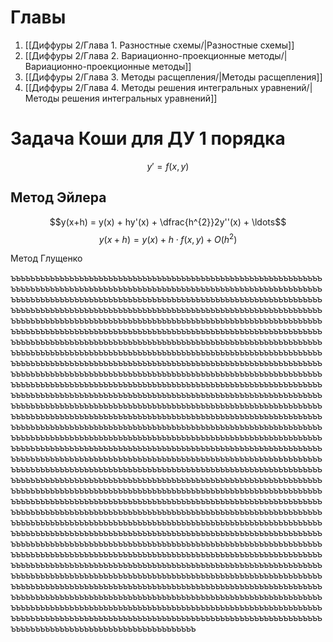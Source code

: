 # Главы
1. [[Диффуры 2/Глава 1. Разностные схемы/|Разностные схемы]]
2. [[Диффуры 2/Глава 2. Вариационно-проекционные методы/|Вариационно-проекционные методы]]
3. [[Диффуры 2/Глава 3. Методы расщепления/|Методы расщепления]]
4. [[Диффуры 2/Глава 4. Методы решения интегральных уравнений/|Методы решения интегральных уравнений]]

# Задача Коши для ДУ 1 порядка

$$y'=f(x, y)$$
## Метод Эйлера
$$y(x+h) = y(x) + hy'(x) + \dfrac{h^{2}}2y''(x) + \ldots$$
$$y(x+h)=y(x)+h\cdot f(x, y)+O(h^2)$$

Метод Глущенко



ъъъъъъъъъъъъъъъъъъъъъъъъъъъъъъъъъъъъъъъъъъъъъъъъъъъъъъъъъъъъъъъъъъъъъъъъъъъъъъъъъъъъъъъъъъъъъъъъъъъъъъъъъъъъъъъъъъъъъъъъъъъъъъъъъъъъъъъъъъъъъъъъъъъъъъъъъъъъъъъъъъъъъъъъъъъъъъъъъъъъъъъъъъъъъъъъъъъъъъъъъъъъъъъъъъъъъъъъъъъъъъъъъъъъъъъъъъъъъъъъъъъъъъъъъъъъъъъъъъъъъъъъъъъъъъъъъъъъъъъъъъъъъъъъъъъъъъъъъъъъъъъъъъъъъъъъъъъъъъъъъъъъъъъъъъъъъъъъъъъъъъъъъъъъъъъъъъъъъъъъъъъъъъъъъъъъъъъъъъъъъъъъъъъъъъъъъъъъъъъъъъъъъъъъъъъъъъъъъъъъъъъъъъъъъъъъъъъъъъъъъъъъъъъъъъъъъъъъъъъъъъъъъъъъъъъъъъъъъъъъъъъъъъъъъъъъъъъъъъъъъъъъъъъъъъъъъъъъъъъъъъъъъъъъъъъъъъъъъъъъъъъъъъъъъъъъъъъъъъъъъъъъъъъъъъъъъъъъъъъъъъъъъъъъъъъъъъъъъъъъъъъъъъъъъъъъъъъъъъъъъъъъъъъъъъъъъъъъъъъъъъъъъъъъъъъъъъъъъъъъъъъъъъъъъъъъъъъъъъъъъъъъъъъъъъъъъъъъъъъъъъъъъъъъъъъъъъъъъъъъъъъъъъъъъъъъъъъъъъъъъъъъъъъъъъъъъъъъъъъъъъъъъъъъъъъъъъъъъъъъъъъъъъъъъъъъъъъъъъъъъъъъъъъъъъъъъъъъъъъъъъъъъъъъъъъъъъъъъъъъъъъъъъъъъъъъъъъъъъъъъъъъъъъъъъъъъъъъъъъъъъъъъъъъъъъъъъъъъъъъъъъъъъъъъъъъъъъъъъъъъъъъъъъъъъъъъъъъъъъъъъъъъъъъъъъъъъъъъъъъъъъъъъъъъъъъъъъъъъъъъъъъъъъъъъъъъъъъъъъъъъъъъъъъъъъъъъъъъъъъъъъъъъъъъъъъъъъъъъъъъъъъъъъъъъъъъъъъъъъъъъъъъъъъъъъъъъъъъъъъъъъъъъъъъъъъъъъъъъъъъъъъъъъъъъъъъъъъъъъъъъъъъъъъъъъъъъъъъъъъъъъъъъъъъъъъъъъъъъъъъъъъъъъъъъъъъъъъъъъъъъъъъъъъъъъъъъъъъъъъъъъъъъъъъъъъъъъъъъъъъъъъъъъъъъъъъъъъъъъъъъъъъъъъъъъъъъъъъъъъъъъъъъъъъъъъъъъъъъъъъъъъъъъъъъъъъъъъъъъъъъъъъъъъъъъъъъъъъъъъъъъъъъъъъъъъъъъъъъъъъъъъъъъъъъъъъъъъъъъъъъъъъъъъъъъъъъъъъъъъъъъъъъъъъъъъъъъъъъъъъъъъъъъъъъъъъъъъъъъъъъъъъъъъъъъъъъъъъъъъъъъъъъъъъъъъъъъъъъъъъъъъъъъъъъъъъъъъъъъъъъъъъъъъъъъъъъъъъъъъъъъъъъъъъъъъъъъъъъъъъъъъъъъъъъъъъъъъъъъъъъъъъъъъъъъъъъъъъъъъъъъъъъъъъъъъъъъъъъъъъъъъъъъъъъъъъъъъъъъъъъъъъъъъъъъъъъъъъъъъъъъъъъъъъъъъъъъъъъъъъъъъъъъъъъъъъъъъъъъъъъъъъъъъъъъъъъъъъъъъъъъъъъъъъъъъъъъъъъъъъъъъъъъъъъъъъъъъъъъъъъъъъъъъъъъъъъъъъъъъъъъъъъъъъъъъъъъъъъъъъъъъъъъъъъъъъъъъъъъъъъъъъъъъъъъъъъъъъъъъъъъъъъъъъъъъъъъъъъъъъъъъъъъъъъъъъъъъъъъъъъъъъъъъъъъъъъъъъъъъъъъъъъъъъъъъъъъъъъъъъъъъъъъъъъъъъъъъъъъъъъъъъъъъъъъъъъъъъъъъъъъъъъъъъъъъъъъъъъъъъъъъъъъъъъъъъъъъъъъъъъъъъъъъъъъъъъъъъъъъъъъъъъъъъъъъъъъъъъъъъъъъъъъъъъъъъъъъъъъъъъъъъъъъъъъъъъъъъъъъъъъъъъъъъъъъъъъъъъъъъъъъъъъъъъъъъъъъъъъъъъъъъъъъъъъъъъъъъъъъъъъъъъъъъъъъъъъъъъъъъъъъъъъъъъъъъъъъъъъъъъъъъъъъъъ




